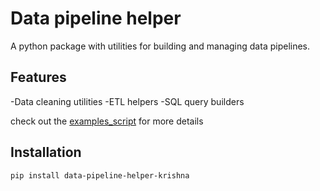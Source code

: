 # Data pipeline helper

A python package with utilities for building and managing data pipelines.

## Features
-Data cleaning utilities
-ETL helpers
-SQL query builders

check out the [examples_script](examples/example_usage.py) for more details

## Installation 

```bash
pip install data-pipeline-helper-krishna
